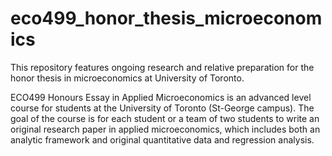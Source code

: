 # eco499_honor_thesis_microeconomics
This repository features ongoing research and relative preparation for the honor thesis in microeconomics at University of Toronto.

ECO499 Honours Essay in Applied Microeconomics is an advanced level course  for students at the University of Toronto (St-George campus). The goal of the course is for each student or a team of two students to write an original research paper in applied microeconomics, which includes both an analytic framework and original quantitative data and regression analysis. 
